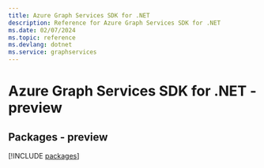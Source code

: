 ```yaml
---
title: Azure Graph Services SDK for .NET
description: Reference for Azure Graph Services SDK for .NET
ms.date: 02/07/2024
ms.topic: reference
ms.devlang: dotnet
ms.service: graphservices
---
```

# Azure Graph Services SDK for .NET - preview
## Packages - preview
[!INCLUDE [packages](graph-services-index.md)]